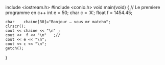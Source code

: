 include <iostream.h>
#include <conio.h>
void main(void)
{
	// Le premiere programme en c++
	int e = 50;
	char	c = 'A';
	float f = 1454.45;

	char	chaine[30]="Bonjour … vous mr mateho";
	clrscr();
	cout << chaine << "\n" ;
	cout <<  f << "\n" 	 ;// 
	cout << e << "\n";
	cout << c << "\n";
	getch();		

}     
